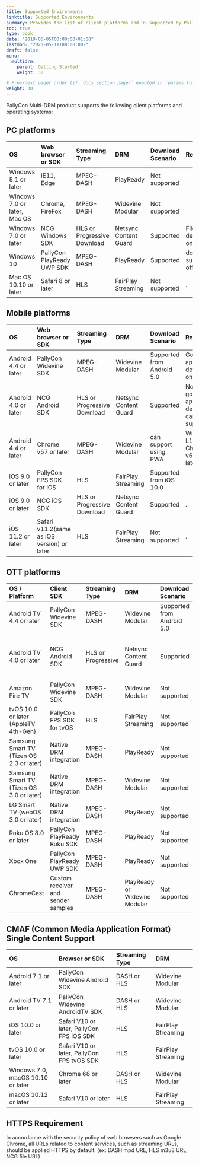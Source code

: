 ```yaml
---
title: Supported Environments
linktitle: Supported Environments
summary: Provides the list of client platforms and OS supported by PallyCon Multi-DRM.
toc: true
type: book
date: "2019-05-05T00:00:00+01:00"
lastmod: "2020-05-11T00:00:00Z"
draft: false
menu:
  multidrm:
    parent: Getting Started
    weight: 30

# Prev/next pager order (if `docs_section_pager` enabled in `params.toml`)
weight: 30
---
```


PallyCon Multi-DRM product supports the following client platforms and operating systems:

## PC platforms

|OS |Web browser or SDK |Streaming Type |DRM |Download Scenario |Remarks |
|:---|:---|:---|:---|:---|:---|
|Windows 8.1 or later |IE11, Edge |MPEG-DASH |PlayReady |Not supported | |
|Windows 7.0 or later, Mac OS |Chrome, FireFox |MPEG-DASH |Widevine Modular |Not supported | |
|Windows 7.0 or later |NCG Windows SDK |HLS or Progressive Download |Netsync Content Guard |Supported |File decryption only |
|Windows 10 | PallyCon PlayReady UWP SDK | MPEG-DASH | PlayReady | Supported | does not support offline |
|Mac OS 10.10 or later |Safari 8 or later |HLS |FairPlay Streaming |Not supported |. |

## Mobile platforms

|OS |Web browser or SDK |Streaming Type |DRM |Download Scenario |Remarks |
|:---|:---|:---|:---|:---|:---|
|Android 4.4 or later |PallyCon Widevine SDK |MPEG-DASH |Widevine Modular |Supported from Android 5.0 |Google-approved devices only |
|Android 4.0 or later |NCG Android SDK |HLS or Progressive Download |Netsync Content Guard |Supported |Non google-approved devices can be supported |
|Android 4.4 or later |Chrome v57 or later |MPEG-DASH | Widevine Modular | can support using PWA |Widevine L1 needs Chrome v62 or later |
|iOS 9.0 or later |PallyCon FPS SDK for iOS |HLS |FairPlay Streaming |Supported from iOS 10.0 | |
|iOS 9.0 or later |NCG iOS SDK |HLS or Progressive Download |Netsync Content Guard |Supported |. |
|iOS 11.2 or later | Safari v11.2(same as iOS version) or later |HLS | FairPlay Streaming | Not supported |. |

## OTT platforms

|OS / Platform |Client SDK |Streaming Type |DRM |Download Scenario |Remarks |
|:---|:---|:---|:---|:---|:---|
|Android TV 4.4 or later |PallyCon Widevine SDK |MPEG-DASH |Widevine Modular |Supported from Android 5.0 |Google-approved devices only |
|Android TV 4.0 or later |NCG Android SDK |HLS or Progressive |Netsync Content Guard |Supported |Non google-approved devices can be supported |
|Amazon Fire TV |PallyCon Widevine SDK |MPEG-DASH |Widevine Modular | Not supported | |
|tvOS 10.0 or later (AppleTV 4th-Gen) |PallyCon FPS SDK for tvOS |HLS |FairPlay Streaming |Not supported | |
|Samsung Smart TV (Tizen OS 2.3 or later) | Native DRM integration | MPEG-DASH | PlayReady |Not supported | |
|Samsung Smart TV (Tizen OS 3.0 or later) | Native DRM integration | MPEG-DASH | Widevine Modular |Not supported | |
|LG Smart TV (webOS 3.0 or later) | Native DRM integration | MPEG-DASH | PlayReady |Not supported | |
|Roku OS 8.0 or later | PallyCon PlayReady Roku SDK | MPEG-DASH | PlayReady | Not supported | |
|Xbox One | PallyCon PlayReady UWP SDK | MPEG-DASH | PlayReady | Not supported | |
|ChromeCast | Custom receiver and sender samples | MPEG-DASH | PlayReady or Widevine Modular | Not supported | . |

## CMAF (Common Media Application Format) Single Content Support

|OS |Browser or SDK |Streaming Type |DRM |
|:---|:---|:---|:---|
|Android 7.1 or later |PallyCon Widevine Android SDK |DASH or HLS |Widevine Modular |
|Android TV 7.1 or later |PallyCon Widevine AndroidTV SDK |DASH or HLS |Widevine Modular |
|iOS 10.0 or later |Safari V10 or later, PallyCon FPS iOS SDK |HLS |FairPlay Streaming |
|tvOS 10.0 or later |Safari V10 or later, PallyCon FPS tvOS SDK |HLS |FairPlay Streaming |
|Windows 7.0, macOS 10.10 or later | Chrome 68 or later |DASH or HLS | Widevine Modular |
|macOS 10.12 or later | Safari V10 or later |HLS | FairPlay Streaming |

## HTTPS Requirement

In accordance with the security policy of web browsers such as Google Chrome, all URLs related to content services, such as streaming URLs, should be applied HTTPS by default. (ex: DASH mpd URL, HLS m3u8 URL, NCG file URL)
